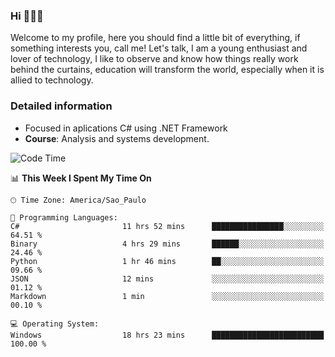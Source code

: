 


### Hi 🙋🏽‍♂️

Welcome to my profile, here you should find a little bit of everything, if something interests you, call me! Let's talk,
I am a young enthusiast and lover of technology, I like to observe and know how things really work behind the curtains, 
education will transform the world, especially when it is allied to technology.

### Detailed information
* Focused in aplications C# using .NET Framework
* **Course**: Analysis and systems development.

<!--START_SECTION:waka-->
![Code Time](http://img.shields.io/badge/Code%20Time-704%20hrs%206%20mins-blue)

📊 **This Week I Spent My Time On** 

```text
🕑︎ Time Zone: America/Sao_Paulo

💬 Programming Languages: 
C#                       11 hrs 52 mins      ████████████████░░░░░░░░░   64.51 % 
Binary                   4 hrs 29 mins       ██████░░░░░░░░░░░░░░░░░░░   24.46 % 
Python                   1 hr 46 mins        ██░░░░░░░░░░░░░░░░░░░░░░░   09.66 % 
JSON                     12 mins             ░░░░░░░░░░░░░░░░░░░░░░░░░   01.12 % 
Markdown                 1 min               ░░░░░░░░░░░░░░░░░░░░░░░░░   00.10 % 

💻 Operating System: 
Windows                  18 hrs 23 mins      █████████████████████████   100.00 % 
```


<!--END_SECTION:waka-->


